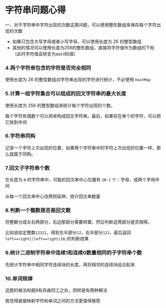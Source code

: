 # 字符串问题心得

一、对于字符串中字符出现的次数这类问题，可以使用整形数组来保存每个字符出现的次数
* 如果只包含大写字母或者小写字母，可以使用长度为 26 的整型数组
* 其他的情况可以使用长度为256的整形数组，直接将字符值作为数组的下标（此时字符值会转变为ascii码值）

### 4.两个字符串包含的字符是否完全相同

使用长度为 26 的整型数组对字符串出现的字符进行统计，不必使用 `HashMap`

### 5.计算一组字符集合可以组成的回文字符串的最大长度

使用长度为 256 的整型数组来统计每个字符出现的个数。

每个字符有偶数个可以用来构成回文字符串。最后，如果存在单个的字符，可以把它放到中间

### 6.字符串同构

记录一个字符上次出现的位置，如果两个字符串中的字符上次出现的位置一样，那么就属于同构。

### 7.回文子字符串个数

在长度为 `N` 的字符串中，可能的回文串中心位置有 `2N-1` 个：字母，或两个字母中间

从每一个回文串中心往两侧延伸，统计回文串数量

### 8.判断一个整数是否是回文数

将整数分成左右两部分，右边那部分需要转置，然后判断这两部分是否相等。

比如说给定整数`12321`，得到左半部分`12`，右半部分`123`，最后返回`left==right||left==right/10;`的判断结果

### 9.统计二进制字符串中连续1和连续0数量相同的子字符串个数

先统计字符串中相同字符连续块的长度，再将相邻的连续块组合起来

### 10.单词规律

这题的做法和题6有异曲同工之处，同样是有两种解法

我觉得直接映射字符和单词之间的方法更值得推荐

